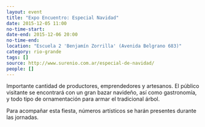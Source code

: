 ```yaml
---
layout: event 
title: "Expo Encuentro: Especial Navidad"
date: 2015-12-05 11:00
no-time-start: 
date-end: 2015-12-06 20:00
no-time-end: 
location: "Escuela 2 'Benjamín Zorrilla' (Avenida Belgrano 683)"
category: rio-grande
tags: []
source: http://www.surenio.com.ar/especial-de-navidad/
people: []
---
```


Importante cantidad de productores, emprendedores y artesanos. El público visitante se encontrará con un gran bazar navideño, así como gastronomía, y todo tipo de ornamentación para armar el tradicional árbol.

Para acompañar esta fiesta, números artísticos se harán presentes durante las jornadas.
